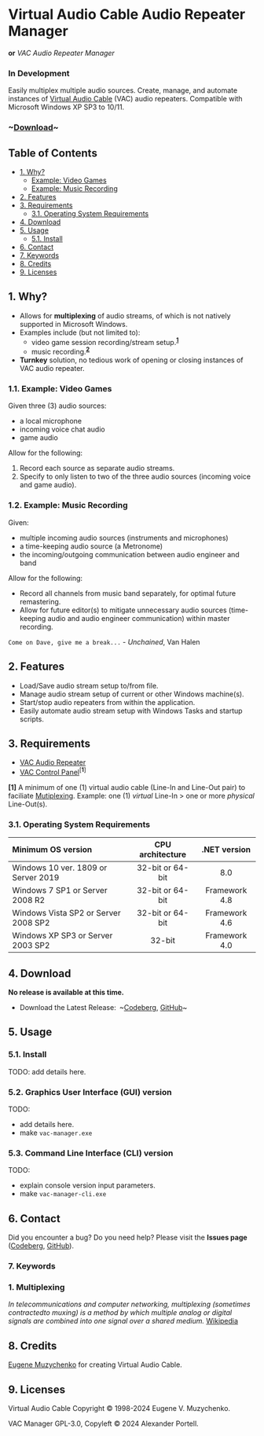 # Virtual Audio Cable Audio Repeater Manager
**or** *VAC Audio Repeater Manager*
### In Development
Easily multiplex multiple audio sources. Create, manage, and automate
instances of [Virtual Audio Cable](#Licensing) (VAC) audio repeaters. Compatible
with Microsoft Windows XP SP3 to 10/11.

### ~[Download](#4-download)~

## Table of Contents
- [1. Why?](#1-why)
  - [Example: Video Games](#11-example-video-games)
  - [Example: Music Recording](#12-example-music-recording-session)
- [2. Features](#2-features)
- [3. Requirements](#3-requirements)
    - [3.1. Operating System Requirements](#31-operating-system-requirements)
- [4. Download](#4-download)
- [5. Usage](#5-usage)
    - [5.1. Install](#51-install)
- [6. Contact](#6-contact)
- [7. Keywords](#7-keywords)
- [8. Credits](#8-credits)
- [9. Licenses](#9-licenses)

## 1. Why?
- Allows for **multiplexing** of audio streams, of which is not natively supported in
Microsoft Windows.
- Examples include (but not limited to):
  * video game session recording/stream setup.<sup>[**1**](#11-example-video-games)</sup>
  * music recording.<sup>[**2**](#12-example-music-recording-session)</sup>
- **Turnkey** solution, no tedious work of opening or closing instances of VAC
audio repeater.

### 1.1. Example: Video Games
Given three (3) audio sources:
- a local microphone
- incoming voice chat audio
- game audio

Allow for the following:
1. Record each source as separate audio streams.
2. Specify to only listen to two of the three audio sources
(incoming voice and game audio).

### 1.2. Example: Music Recording
Given:
- multiple incoming audio sources (instruments and microphones)
- a time-keeping audio source (a Metronome)
- the incoming/outgoing communication between audio engineer and band

Allow for the following:
- Record all channels from music band separately, for optimal future
remastering.
- Allow for future editor(s) to mitigate unnecessary audio sources
(time-keeping audio and audio engineer communication) within master recording.

`Come on Dave, give me a break...` - *Unchained*, Van Halen

## 2. Features
- Load/Save audio stream setup to/from file.
- Manage audio stream setup of current or other Windows machine(s).
- Start/stop audio repeaters from within the application.
- Easily automate audio stream setup with Windows Tasks and startup scripts.

## 3. Requirements
- [VAC Audio Repeater](https://vac.muzychenko.net/en/repeater.htm)
- [VAC Control Panel](https://vac.muzychenko.net/en/download.htm)<sup>[**1**]</sup>

**[1]** A minimum of one (1) virtual audio cable (Line-In and Line-Out pair) to
faciliate [Mutiplexing](#1-multiplexing). Example: one (1) *virtual* Line-In > one
or more *physical* Line-Out(s).

### 3.1. Operating System Requirements
| Minimum OS version                         | CPU architecture | .NET version  |
| :---                                       | :---:            | :---:         |
| Windows 10 ver. 1809 or Server 2019        | 32-bit or 64-bit | 8.0		  	    |
| Windows 7 SP1 or Server 2008 R2            | 32-bit or 64-bit | Framework 4.8 |
| Windows Vista SP2 or Server 2008 SP2       | 32-bit or 64-bit | Framework 4.6 |
| Windows XP SP3 or Server 2003 SP2          | 32-bit           | Framework 4.0 |

## 4. Download
**No release is available at this time.**

- Download the Latest Release:&ensp;~[Codeberg][codeberg-releases],
[GitHub][github-releases]~

[codeberg-releases]: https://codeberg.org/portellam/VAC-Manager/releases/latest
[github-releases]:   https://github.com/portellam/VAC-Manager/releases/latest

## 5. Usage
### 5.1. Install
TODO: add details here.

### 5.2. Graphics User Interface (GUI) version
TODO:
- add details here.
- make `vac-manager.exe`

### 5.3. Command Line Interface (CLI) version
TODO:
- explain console version input parameters.
- make `vac-manager-cli.exe`

## 6. Contact
Did you encounter a bug? Do you need help? Please visit the
**Issues page** ([Codeberg][codeberg-issues], [GitHub][github-issues]).

[codeberg-issues]: https://github.com/portellam/vac-manager/issues
[github-issues]:   https://github.com/portellam/vac-manager/issues

### 7. Keywords
### 1. Multiplexing
*In telecommunications and computer networking, multiplexing*
*(sometimes contractedto muxing) is a method by which multiple analog or digital*
*signals are combined into one signal over a shared medium.* [Wikipedia](k1)

[k1]: https://en.wikipedia.org/wiki/Multiplexing

## 8. Credits
[Eugene Muzychenko][credits1] for creating Virtual Audio Cable.

[credits1]: https://eugene.muzychenko.net/EMuzychenko_Resume_Eng.htm

## 9. Licenses
Virtual Audio Cable Copyright © 1998-2024 Eugene V. Muzychenko.

VAC Manager GPL-3.0, Copyleft © 2024 Alexander Portell.